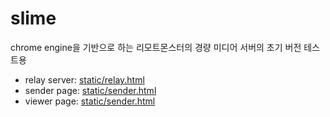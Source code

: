 # slime
chrome engine을 기반으로 하는 리모트몬스터의 경량 미디어 서버의 초기 버전 테스트용

- relay server: [static/relay.html](static/relay.html)
- sender page: [static/sender.html](static/sender.html)
- viewer page: [static/sender.html](static/viewer.html)